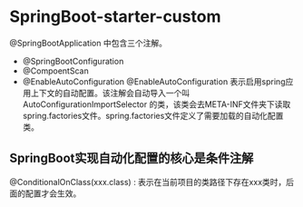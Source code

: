 # SpringBoot-starter-custom

@SpringBootApplication 中包含三个注解。
- @SpringBootConfiguration
- @CompoentScan
- @EnableAutoConfiguration
@EnableAutoConfiguration 表示启用spring应用上下文的自动配置。该注解会自动导入一个叫 AutoConfigurationImportSelector 的类，该类会去META-INF文件夹下读取 spring.factories文件。spring.factories文件定义了需要加载的自动化配置类。

## SpringBoot实现自动化配置的核心是条件注解
  @ConditionalOnClass(xxx.class) : 表示在当前项目的类路径下存在xxx类时，后面的配置才会生效。
